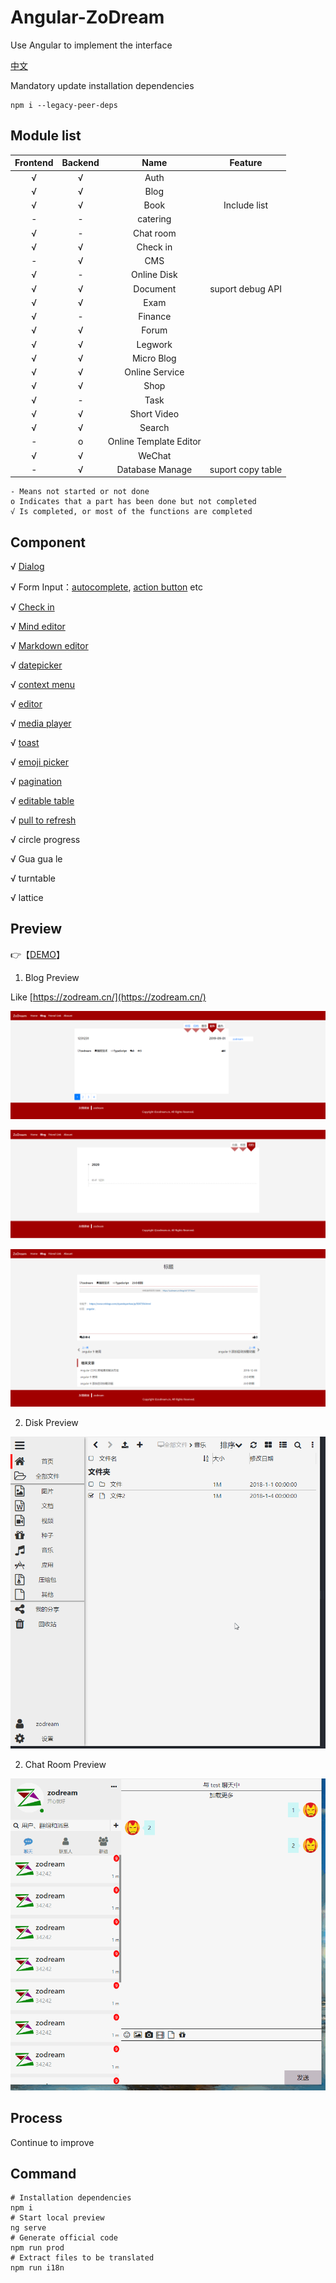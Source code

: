 # Angular-ZoDream

Use Angular to implement the interface 

[中文](README.zh.md)

Mandatory update installation dependencies 
```
npm i --legacy-peer-deps
```

## Module list

|Frontend|Backend|Name|Feature|
|:--:|:--:|:--:|:--:|
|√|√|Auth||
|√|√|Blog||
|√|√|Book|Include list|
|-|-|catering||
|√|-|Chat room||
|√|√|Check in||
|-|√|CMS||
|√|-|Online Disk||
|√|√|Document|suport debug API|
|√|√|Exam||
|√|-|Finance||
|√|√|Forum||
|√|√|Legwork||
|√|√|Micro Blog||
|√|√|Online Service||
|√|√|Shop||
|√|-|Task||
|√|√|Short Video||
|√|√|Search||
|-|o|Online Template Editor||
|√|√|WeChat ||
|-|√|Database Manage|suport copy table|

    - Means not started or not done 
    o Indicates that a part has been done but not completed 
    √ Is completed, or most of the functions are completed 

## Component

√ [Dialog](src/app/dialog)

√ Form Input：[autocomplete](src/app/form/autocomplete), [action button](src/app/form/action-button) etc

√ [Check in](src/app/checkin)

√ [Mind editor](src/app/mind)

√ [Markdown editor](src/app/editor/markdown-editor)

√ [datepicker](src/app/datepicker)

√ [context menu](src/app/context-menu)

√ [editor](src/app/editor)

√ [media player](src/app/media-player)

√ [toast](src/app/dialog)

√ [emoji picker](src/app/theme/components/emoji-picker)

√ [pagination](src/app/theme/components/pagination)

√ [editable table](src/app/theme/components/editable-table)

√ [pull to refresh](src/app/theme/components/pull-to-refresh)

√ circle progress

√ Gua gua le

√ turntable

√ lattice


## Preview

👉【[DEMO](https://job.zodream.cn/)】

1. Blog Preview

Like [https://zodream.cn/](https://zodream.cn/)

![](screen/blog.png)

![](screen/archives.png)

![](screen/detail.png)

2. Disk Preview

![](screen/nav.gif)

2. Chat Room Preview

![](screen/chat.gif)

## Process

Continue to improve 

## Command

```shell
# Installation dependencies 
npm i
# Start local preview 
ng serve
# Generate official code 
npm run prod
# Extract files to be translated 
npm run i18n

```